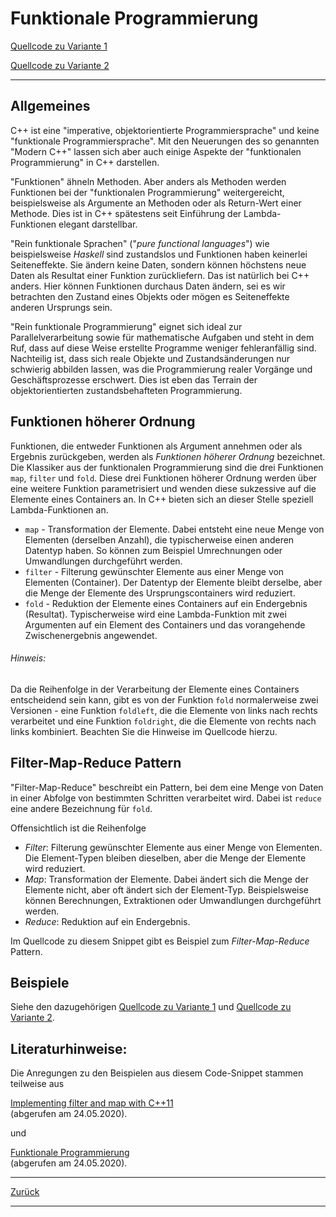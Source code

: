 # Funktionale Programmierung

[Quellcode zu Variante 1](FunctionalProgramming01.cpp)

[Quellcode zu Variante 2](FunctionalProgramming02.cpp)

---

## Allgemeines

C++ ist eine "imperative, objektorientierte Programmiersprache" und keine "funktionale Programmiersprache".
Mit den Neuerungen des so genannten "Modern C++" lassen sich aber auch
einige Aspekte der "funktionalen Programmierung" in C++ darstellen.

"Funktionen" ähneln Methoden. Aber anders als Methoden werden Funktionen bei der "funktionalen Programmierung" weitergereicht, beispielsweise als Argumente an Methoden oder als Return-Wert einer Methode.
Dies ist in C++ spätestens seit Einführung der Lambda-Funktionen elegant darstellbar.

"Rein funktionale Sprachen" ("*pure functional languages*") wie beispielsweise *Haskell* sind zustandslos und Funktionen haben keinerlei Seiteneffekte. Sie ändern keine Daten, sondern können höchstens neue Daten als Resultat einer Funktion zurückliefern.
Das ist natürlich bei C++ anders. Hier können Funktionen durchaus Daten ändern, sei es wir betrachten
den Zustand eines Objekts oder mögen es Seiteneffekte anderen Ursprungs sein.

"Rein funktionale Programmierung" eignet sich ideal zur Parallelverarbeitung sowie für mathematische Aufgaben und steht in dem Ruf,
dass auf diese Weise erstellte Programme weniger fehleranfällig sind.
Nachteilig ist, dass sich reale Objekte und Zustandsänderungen nur schwierig abbilden lassen, was die Programmierung realer Vorgänge und Geschäftsprozesse erschwert.
Dies ist eben das Terrain der objektorientierten zustandsbehafteten Programmierung.

## Funktionen höherer Ordnung

Funktionen, die entweder Funktionen als Argument annehmen oder als Ergebnis zurückgeben, werden als
*Funktionen höherer Ordnung* bezeichnet. Die Klassiker aus der funktionalen Programmierung sind die drei
Funktionen `map`, `filter` und `fold`. Diese drei Funktionen höherer Ordnung werden über eine weitere 
Funktion parametrisiert und wenden diese sukzessive auf die Elemente eines Containers an. In C++ bieten sich an dieser Stelle
speziell Lambda-Funktionen an.

  * `map` - Transformation der Elemente. Dabei entsteht eine neue Menge von Elementen (derselben Anzahl), die typischerweise
    einen anderen Datentyp haben. So können zum Beispiel Umrechnungen oder Umwandlungen durchgeführt werden.
  * `filter` - Filterung gewünschter Elemente aus einer Menge von Elementen (Container).
    Der Datentyp der Elemente bleibt derselbe, aber die Menge der Elemente des Ursprungscontainers wird reduziert.
  * `fold` - Reduktion der Elemente eines Containers auf ein Endergebnis (Resultat). Typischerweise wird eine Lambda-Funktion
    mit zwei Argumenten auf ein Element des Containers und das vorangehende Zwischenergebnis angewendet.


###### *Hinweis*:

Da die Reihenfolge in der Verarbeitung der Elemente eines Containers entscheidend sein kann, gibt es von der Funktion `fold`
normalerweise zwei Versionen - eine Funktion `foldleft`, die die Elemente
von links nach rechts verarbeitet und eine Funktion  `foldright`, die die Elemente von rechts nach links kombiniert.
Beachten Sie die Hinweise im Quellcode hierzu.


## Filter-Map-Reduce Pattern

"Filter-Map-Reduce" beschreibt ein Pattern, bei dem eine Menge von Daten in einer Abfolge
von bestimmten Schritten verarbeitet wird. Dabei ist `reduce` eine andere Bezeichnung für `fold`.

Offensichtlich ist die Reihenfolge

  * *Filter*: Filterung gewünschter Elemente aus einer Menge von Elementen. Die Element-Typen bleiben dieselben, aber die Menge der Elemente wird reduziert.
  * *Map*: Transformation der Elemente. Dabei ändert sich die Menge der Elemente nicht, aber oft ändert sich der Element-Typ. Beispielsweise können Berechnungen, Extraktionen oder Umwandlungen durchgeführt werden.
  * *Reduce*: Reduktion auf ein Endergebnis.

Im Quellcode zu diesem Snippet gibt es Beispiel zum *Filter-Map-Reduce* Pattern.

## Beispiele

Siehe den dazugehörigen [Quellcode zu Variante 1](FunctionalProgramming01.cpp) und [Quellcode zu Variante 2](FunctionalProgramming02.cpp).

## Literaturhinweise:

Die Anregungen zu den Beispielen aus diesem Code-Snippet stammen teilweise aus

[Implementing filter and map with C++11](https://bastian.rieck.me/blog/posts/2016/filter_map_cxx11/)<br>(abgerufen am 24.05.2020).

und 

[Funktionale Programmierung](https://www.torsten-horn.de/techdocs/java-lambdas.htm)<br>(abgerufen am 24.05.2020).

---

[Zurück](../../Readme.md)

---
